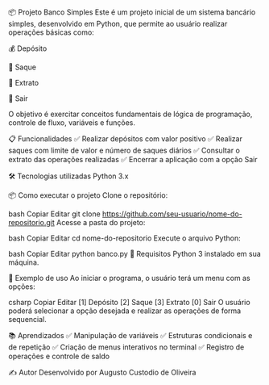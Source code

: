 📦 Projeto Banco Simples
Este é um projeto inicial de um sistema bancário simples, desenvolvido em Python, que permite ao usuário realizar operações básicas como:

💰 Depósito

💸 Saque

📄 Extrato

🚪 Sair

O objetivo é exercitar conceitos fundamentais de lógica de programação, controle de fluxo, variáveis e funções.

📋 Funcionalidades
✅ Realizar depósitos com valor positivo
✅ Realizar saques com limite de valor e número de saques diários
✅ Consultar o extrato das operações realizadas
✅ Encerrar a aplicação com a opção Sair

🛠️ Tecnologias utilizadas
Python 3.x

📦 Como executar o projeto
Clone o repositório:

bash
Copiar
Editar
git clone https://github.com/seu-usuario/nome-do-repositorio.git
Acesse a pasta do projeto:

bash
Copiar
Editar
cd nome-do-repositorio
Execute o arquivo Python:

bash
Copiar
Editar
python banco.py
📌 Requisitos
Python 3 instalado em sua máquina.

📑 Exemplo de uso
Ao iniciar o programa, o usuário terá um menu com as opções:

csharp
Copiar
Editar
[1] Depósito
[2] Saque
[3] Extrato
[0] Sair
O usuário poderá selecionar a opção desejada e realizar as operações de forma sequencial.

📚 Aprendizados
✅ Manipulação de variáveis
✅ Estruturas condicionais e de repetição
✅ Criação de menus interativos no terminal
✅ Registro de operações e controle de saldo

✍️ Autor
Desenvolvido por Augusto Custodio de Oliveira


